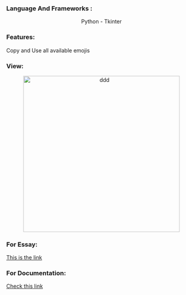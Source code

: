 <h3 align="left">Language And Frameworks :</h3>
<div align="center">
   <p align="center">Python - Tkinter</p>
</div>
<h3 align="left">Features:</h3>
<div>
   <p>Copy and Use all available emojis</p>
</div>
<h3 align="left">View:</h3>
<div align="center">
   <p align="center"><img width="414" alt="ddd" src="https://user-images.githubusercontent.com/74218805/186955967-8c5652ea-539f-4410-af9d-17c51e545baf.PNG"></p>
</div>
<h3 align="left">For Essay:</h3>
<div>
   <p ><a href="https://drive.google.com/file/d/14yWvl4HifRnN2RDIk4_Hcw5bLEdKVoOx/view?usp=sharing" target="_blank">This is the link</a></p>
</div>
<h3 align="left">For Documentation:</h3>
<div>
   <p ><a href="https://unicode.org/Public/emoji/15.0/emoji-test.txt" target="_blank">Check this link</a></p>
</div>
